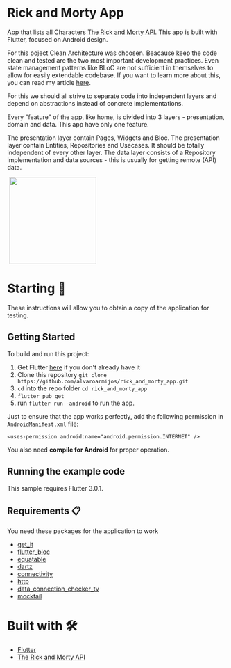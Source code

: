 # Rick and Morty App

App that lists all Characters [The Rick and Morty API](https://rickandmortyapi.com/ "The Rick and Morty API"). This app is built with Flutter, focused on Android design.

For this poject Clean Architecture was choosen.  Beacause keep the code clean and tested are the two most important development practices. Even state management patterns like BLoC are not sufficient in themselves to allow for easily extendable codebase. If you want to learn more about this, you can read my article [here](https://medium.com/@alvaro.armijoss/improve-your-flutter-development-with-clean-architecture-and-tdd-4c13e6af4f18 "here").

For this we should all strive to separate code into independent layers and depend on abstractions instead of concrete implementations.

Every "feature" of the app, like home, is divided into 3 layers - presentation, domain and data. This app  have only one feature.

The presentation layer contain Pages, Widgets and Bloc. The presentation layer contain Entities, Repositories and Usecases. It should be totally independent of every other layer. The data layer consists of a Repository implementation and data sources - this is usually for getting remote (API) data.

<p>
    <img src="https://res.cloudinary.com/dzgd10ssq/image/upload/v1661148358/nfyprbhop0zmsofls90n.png" width="200"/ hspace="5"> 
</p>

# Starting 🚀

These instructions will allow you to obtain a copy of the application for testing.

## Getting Started
To build and run this project:

1. Get Flutter [here](https://flutter.dev) if you don't already have it
2. Clone this repository `git clone https://github.com/alvaroarmijos/rick_and_morty_app.git`
3. `cd` into the repo folder `cd rick_and_morty_app`
4. `flutter pub get`
5. run `flutter run -android` to run the app.

Just to ensure that the app works perfectly, add the following permission in ```AndroidManifest.xml``` file:

```
<uses-permission android:name="android.permission.INTERNET" />
```

You also need **compile for Android** for proper operation.

## Running the example code

This sample requires Flutter 3.0.1.

## Requirements 📋
You need these packages for the application to work
- [get_it](https://pub.dev/packages/get_it "get_it")
- [flutter_bloc ](https://pub.dev/packages/flutter_bloc "flutter_bloc ")
- [equatable](https://pub.dev/packages/equatable "equatable")
- [dartz](https://pub.dev/packages/dartz "dartz")
- [connectivity](https://pub.dev/packages/connectivity "connectivity")
- [http](https://pub.dev/packages/http#-installing-tab- "http")
- [data_connection_checker_tv](https://pub.dev/packages/data_connection_checker_tv "data_connection_checker_tv")
- [mocktail ](https://pub.dev/packages/mocktail "mocktail ")


# Built with 🛠️
  - [Flutter](https://flutter.dev/ "flutter")
  - [The Rick and Morty API](https://rickandmortyapi.com/ "The Rick and Morty API")
